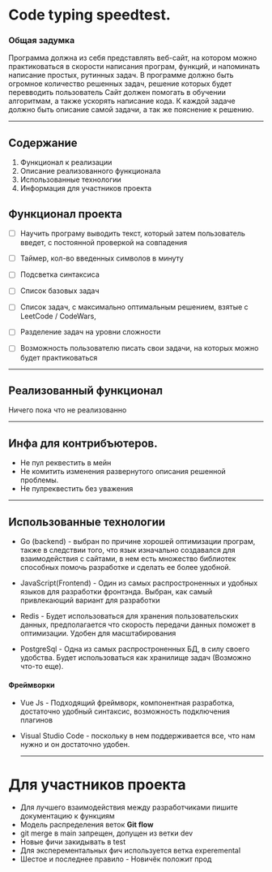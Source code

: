 # Code typing speedtest.

### Общая задумка



Программа должна из себя представлять веб-сайт, на котором можно практиковаться в скорости написания програм, функций, и напоминать написание простых, рутинных задач.
В программе должно быть огромное количество решенных задач, решение которых будет перевводить пользователь
Сайт должен помогать в обучении алгоритмам, а также ускорять написание кода.
К каждой задаче должно быть описание самой задачи, а так же пояснение к решению.

---

## Содержание 

1. Функционал к реализации 
2. Описание реализованного функционала
3. Использованные технологии
4. Информация для участников проекта 

## Функционал проекта 
- [ ] Научить програму выводить текст, который затем пользователь введет, с постоянной проверкой на совпадения
- [ ] Таймер, кол-во введенных символов в минуту
- [ ] Подсветка синтаксиса
- [ ] Список базовых задач
- [ ] Список задач, с максимально оптимальным решением, взятые с LeetCode / CodeWars,
- [ ] Разделение задач на уровни сложности
- [ ] Возможность пользователю писать свои задачи, на которых можно будет практиковаться


---

## Реализованный функционал 

Ничего пока что не реализованно

---
## Инфа для контрибъютеров.

- Не пул реквестить в мейн
- Не комитить изменения развернутого описания
  решенной проблемы.
- Не пулреквестить без уважения


---

## Использованные технологии


 - Go (backend) - выбран по причине хорошей оптимизации програм,
  также в следствии того, что язык изначально создавался для взаимодействия с сайтами, в нем есть множество библиотек способных помочь разработке и сделать ее более удобной.

 - JavaScript(Frontend) - Один из самых распростроненных и удобных языков для разработки фронтэнда. Выбран, как самый привлекающий вариант для разработки

- Redis - Будет использоваться для хранения пользовательских данных, предполагается что скорость передачи данных поможет в оптимизации. Удобен для масштабирования
- PostgreSql - Одна из самых распростроненных БД, в силу своего удобства. Будет использоваться как хранилище задач (Возможно что-то еще).


 #### Фреймворки

 - Vue Js - Подходящий фреймворк, компонентная разработка, достаточно удобный синтаксис, возможность подключения плагинов

 - Visual Studio Code - поскольку в нем поддерживается все, что нам нужно и он достаточно удобен.

   ----

# Для участников проекта

- Для лучшего взаимодействия между разработчиками пишите документацию к функциям
- Модель распределения веток **Git flow**
- git merge в main запрещен, допущен из ветки dev
- Новые фичи закидывать в test
- Для эксперементальных фич используется ветка experemental
- Шестое и последнее правило - Новичёк положит прод
